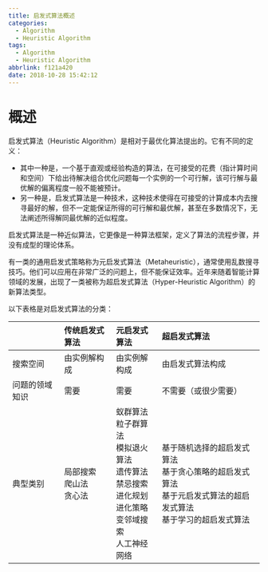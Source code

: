 ```yaml
---
title: 启发式算法概述
categories:
  - Algorithm
  - Heuristic Algorithm
tags:
  - Algorithm
  - Heuristic Algorithm
abbrlink: f121a420
date: 2018-10-28 15:42:12
---
```



# 概述

启发式算法（Heuristic Algorithm）是相对于最优化算法提出的。它有不同的定义：

- 其中一种是，一个基于直观或经验构造的算法，在可接受的花费（指计算时间和空间）下给出待解决组合优化问题每一个实例的一个可行解，该可行解与最优解的偏离程度一般不能被预计。
- 另一种是，启发式算法是一种技术，这种技术使得在可接受的计算成本内去搜寻最好的解，但不一定能保证所得的可行解和最优解，甚至在多数情况下，无法阐述所得解同最优解的近似程度。

<!-- more -->

启发式算法是一种近似算法，它更像是一种算法框架，定义了算法的流程步骤，并没有成型的理论体系。

有一类的通用启发式策略称为元启发式算法（Metaheuristic），通常使用乱数搜寻技巧。他们可以应用在非常广泛的问题上，但不能保证效率。近年来随着智能计算领域的发展，出现了一类被称为超启发式算法（Hyper-Heuristic Algorithm）的新算法类型。

以下表格是对启发式算法的分类：

||传统启发式算法|元启发式算法|超启发式算法|
|:-|:-|:-|:-|
|搜索空间|由实例解构成|由实例解构成|由启发式算法构成|
|问题的领域知识|需要|需要|不需要（或很少需要）|
|典型类别|局部搜索<br>爬山法<br>贪心法|蚁群算法<br>粒子群算法<br>模拟退火算法<br>遗传算法<br>禁忌搜索<br>进化规划<br>进化策略<br>变邻域搜索<br>人工神经网络|基于随机选择的超启发式算法<br>基于贪心策略的超启发式算法<br>基于元启发式算法的超启发式算法<br>基于学习的超启发式算法|
